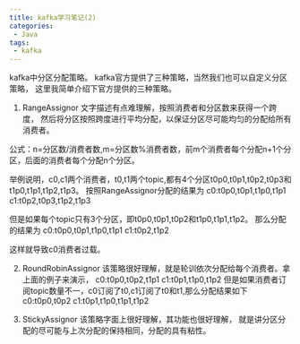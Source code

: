```yaml
---
title: kafka学习笔记(2)
categories:
 - Java
tags: 
 - kafka
---
```


kafka中分区分配策略。
kafka官方提供了三种策略，当然我们也可以自定义分区策略，
这里我简单介绍下官方提供的三种策略。

1. RangeAssignor
文字描述有点难理解，按照消费者和分区数来获得一个跨度，
然后将分区按照跨度进行平均分配，以保证分区尽可能均匀的分配给所有消费者。

公式：n=分区数/消费者数,m=分区数%消费者数，前m个消费者每个分配n+1个分区，后面的消费者每个分配n个分区。

举例说明，c0,c1两个消费者，t0,t1两个topic,都有4个分区t0p0,t0p1,t0p2,t0p3和t1p0,t1p1,t1p2,t1p3。
按照RangeAssignor分配的结果为
c0:t0p0,t0p1,t1p0,t1p1
c1:t0p2,t0p3,t1p2,t1p3

但是如果每个topic只有3个分区，即t0p0,t0p1,t0p2和t1p0,t1p1,t1p2。
那么分配的结果为
c0:t0p0,t0p1,t1p0,t1p1
c1:t0p2,t1p2

这样就导致c0消费者过载。

2. RoundRobinAssignor
该策略很好理解，就是轮训依次分配给每个消费者。拿上面的例子来演示，
c0:t0p0,t0p2,t1p1
c1:t0p1,t1p0,t1p2
但是如果消费者订阅topic数量不一，c0订阅了t0,c1订阅了t0和t1,那么分配结果如下
c0:t0p0,t0p2
c1:t0p1,t1p0,t1p1,t1p2

3. StickyAssignor
该策略字面上很好理解，其功能也很好理解，
就是讲分区分配的尽可能与上次分配的保持相同，分配的具有粘性。















